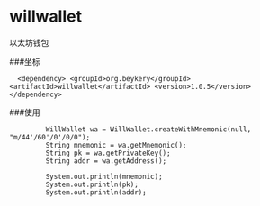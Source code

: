 # willwallet
以太坊钱包

###坐标


`  
<dependency>
     <groupId>org.beykery</groupId>
     <artifactId>willwallet</artifactId>
     <version>1.0.5</version>
   </dependency>
 `


###使用

             WillWallet wa = WillWallet.createWithMnemonic(null, "m/44'/60'/0'/0/0");
             String mnemonic = wa.getMnemonic();
             String pk = wa.getPrivateKey();
             String addr = wa.getAddress();
 
             System.out.println(mnemonic);
             System.out.println(pk);
             System.out.println(addr);
             


